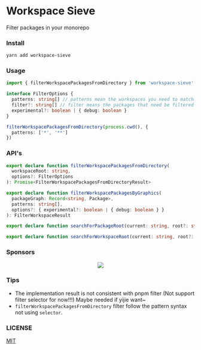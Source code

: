 # Workspace Sieve

Filter packages in your monorepo

### Install

```bash
yarn add workspace-sieve
```

### Usage

```ts
import { filterWorkspacePackagesFromDirectory } from 'workspace-sieve'

interface FilterOptions {
  patterns: string[] // patterns mean the workspaces you need to match
  filter?: string[] // filter means the packages that need be filtered out in the workplace (based on the patterns matched result)
  experimental?: boolean | { debug: boolean }
}

filterWorkspacePackagesFromDirectory(process.cwd(), {
  patterns: ['*', '**']
})
```

### API's

```ts
export declare function filterWorkspacePackagesFromDirectory(
  workspaceRoot: string,
  options?: FilterOptions
): Promise<FilterWorkspacePackagesFromDirectoryResult>

export declare function filterWorkspacePackagesByGraphics(
  packageGraph: Record<string, Package>,
  patterns: string[],
  options?: { experimental?: boolean | { debug: boolean } }
): FilterWorkspaceResult

export declare function searchForPackageRoot(current: string, root?: string): string

export declare function searchForWorkspaceRoot(current: string, root?: string): string
```

### Sponsors

<p align="center">
  <a href="https://cdn.jsdelivr.net/gh/nonzzz/sponsors/sponsorkit/sponsors.svg">
    <img src="https://cdn.jsdelivr.net/gh/nonzzz/sponsors/sponsorkit/sponsors.svg"/>
  </a>
</p>

### Tips

- The implementation result is not consistent with pnpm filter (Not support filter selector for now!!!) Maybe needed if yijie want~
- `filterWorkspacePackagesFromDirectory` filter follow the pattern syntax not using `selector`.

### LICENSE

[MIT](./LICENSE)
